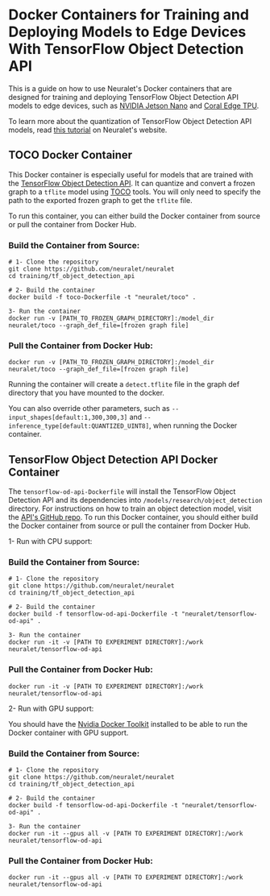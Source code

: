 # Docker Containers for Training and Deploying Models to Edge Devices With TensorFlow Object Detection API


This is a guide on how to use Neuralet's Docker containers that are designed for training and deploying TensorFlow Object Detection API models to edge devices, such as [NVIDIA Jetson Nano](https://developer.nvidia.com/embedded/jetson-nano-developer-kit) and [Coral Edge TPU](https://coral.ai/products/). 

To learn more about the quantization of TensorFlow Object Detection API models, read [this tutorial](https://neuralet.com/docs/tutorials/tf-object-detection-api-model-quantization/) on Neuralet's website.

## TOCO Docker Container

This Docker container is especially useful for models that are trained with the [TensorFlow Object Detection API](https://github.com/tensorflow/models/tree/master/research/object_detection). It can quantize and convert a frozen graph to a `tflite` model using [TOCO](https://github.com/tensorflow/tensorflow/tree/master/tensorflow/lite/toco) tools. You will only need to specify the path to the exported frozen graph to get the `tflite` file.

To run this container, you can either build the Docker container from source or pull the container from Docker Hub.

### Build the Container from Source:

```
# 1- Clone the repository
git clone https://github.com/neuralet/neuralet
cd training/tf_object_detection_api

# 2- Build the container
docker build -f toco-Dockerfile -t "neuralet/toco" .

3- Run the container
docker run -v [PATH_TO_FROZEN_GRAPH_DIRECTORY]:/model_dir neuralet/toco --graph_def_file=[frozen graph file]
```

### Pull the Container from Docker Hub:
```
docker run -v [PATH_TO_FROZEN_GRAPH_DIRECTORY]:/model_dir neuralet/toco --graph_def_file=[frozen graph file]
```

Running the container will create a `detect.tflite` file in the graph def directory that you have mounted to the docker.

You can also override other parameters, such as `--input_shapes[default:1,300,300,3]` and 
`--inference_type[default:QUANTIZED_UINT8]`, when running the Docker container.


## TensorFlow Object Detection API Docker Container

The `tensorflow-od-api-Dockerfile` will install the TensorFlow Object Detection API and its dependencies into `/models/research/object_detection` directory. For instructions on how to train an object detection model, visit the [API's GitHub repo](https://github.com/tensorflow/models/tree/master/research/object_detection). To run this Docker container, you should either build the Docker container from source or pull the container from Docker Hub.


1- Run with CPU support:

### Build the Container from Source:
```
# 1- Clone the repository
git clone https://github.com/neuralet/neuralet
cd training/tf_object_detection_api

# 2- Build the container
docker build -f tensorflow-od-api-Dockerfile -t "neuralet/tensorflow-od-api" .

3- Run the container
docker run -it -v [PATH TO EXPERIMENT DIRECTORY]:/work neuralet/tensorflow-od-api
```
### Pull the Container from Docker Hub:
```
docker run -it -v [PATH TO EXPERIMENT DIRECTORY]:/work neuralet/tensorflow-od-api

``` 

2- Run with GPU support:


You should have the [Nvidia Docker Toolkit](https://github.com/NVIDIA/nvidia-docker) installed to be able to run the Docker container with GPU support.

### Build the Container from Source:
```
# 1- Clone the repository
git clone https://github.com/neuralet/neuralet
cd training/tf_object_detection_api

# 2- Build the container
docker build -f tensorflow-od-api-Dockerfile -t "neuralet/tensorflow-od-api" .

3- Run the container
docker run -it --gpus all -v [PATH TO EXPERIMENT DIRECTORY]:/work neuralet/tensorflow-od-api
```
### Pull the Container from Docker Hub:
```
docker run -it --gpus all -v [PATH TO EXPERIMENT DIRECTORY]:/work neuralet/tensorflow-od-api
```

